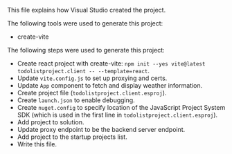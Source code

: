 This file explains how Visual Studio created the project.

The following tools were used to generate this project:
- create-vite

The following steps were used to generate this project:
- Create react project with create-vite: `npm init --yes vite@latest todolistproject.client -- --template=react`.
- Update `vite.config.js` to set up proxying and certs.
- Update `App` component to fetch and display weather information.
- Create project file (`todolistproject.client.esproj`).
- Create `launch.json` to enable debugging.
- Create `nuget.config` to specify location of the JavaScript Project System SDK (which is used in the first line in `todolistproject.client.esproj`).
- Add project to solution.
- Update proxy endpoint to be the backend server endpoint.
- Add project to the startup projects list.
- Write this file.
